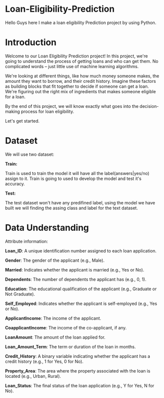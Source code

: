 # Loan-Eligibility-Prediction
Hello Guys here I make a loan eligibility Prediction project by using Python. 

# Introduction
Welcome to our Loan Eligibility Prediction project! In this project, we're going to understand the process of getting loans and who can get them. No complicated words – just little use of machine learning algorithms.

We're looking at different things, like how much money someone makes, the amount they want to borrow, and their credit history. Imagine these factors as building blocks that fit together to decide if someone can get a loan. We're figuring out the right mix of ingredients that makes someone eligible for a loan.

By the end of this project, we will know exactly what goes into the decision-making process for loan eligibility.

Let's get started.

# Dataset
We will use two dataset:

**Train:**

Train is used to train the model it will have all the label(answers|yes/no) assign to it. Train is going to used to develop the model and test it's accuracy.

**Test:**

The test dataset won't have any predifined label, using the model we have built we will finding the assing class and label for the text dataset.

# Data Understanding
Attribute information:

**Loan_ID**: A unique identification number assigned to each loan application.

**Gender**: The gender of the applicant (e.g., Male).

**Married**: Indicates whether the applicant is married (e.g., Yes or No).

**Dependents**: The number of dependents the applicant has (e.g., 0, 1).

**Education**: The educational qualification of the applicant (e.g., Graduate or Not Graduate).

**Self_Employed**: Indicates whether the applicant is self-employed (e.g., Yes or No).

**ApplicantIncome**: The income of the applicant.

**CoapplicantIncome**: The income of the co-applicant, if any.

**LoanAmount**: The amount of the loan applied for.

**Loan_Amount_Term**: The term or duration of the loan in months.

**Credit_History**: A binary variable indicating whether the applicant has a credit history (e.g., 1 for Yes, 0 for No).

**Property_Area**: The area where the property associated with the loan is located (e.g., Urban, Rural).

**Loan_Status**: The final status of the loan application (e.g., Y for Yes, N for No).

